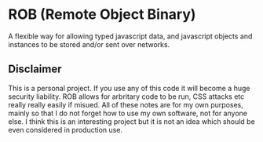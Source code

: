 # ROB (Remote Object Binary)
A flexible way for allowing typed javascript data, and javascript objects and instances to be stored and/or sent over networks.

## Disclaimer
This is a personal project.  If you use any of this code it will become a huge security liability.  ROB allows for arbritary code to be run, CSS attacks etc really really easily if misued. All of these notes are for my own purposes, mainly so that I do not forget how to use my own software, not for anyone else.  I think this is an interesting project but it is not an idea which should be even considered in production use.
